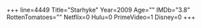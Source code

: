 +++
line=4449
Title="Starhyke"
Year=2009
Age=""
IMDb="3.8"
RottenTomatoes=""
Netflix=0
Hulu=0
PrimeVideo=1
Disney=0
+++

